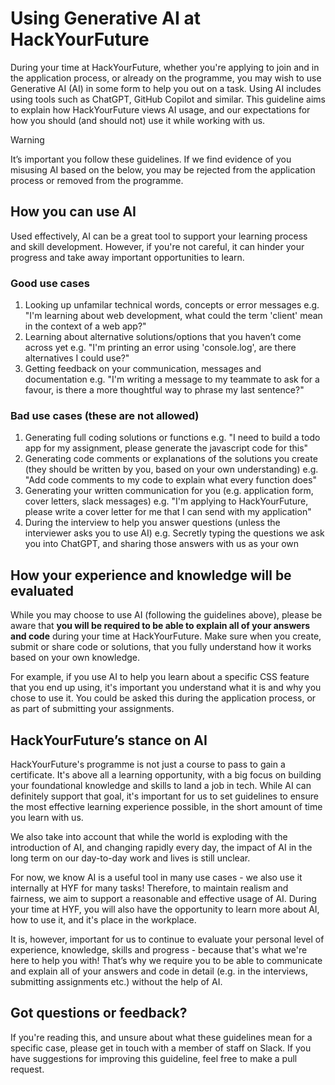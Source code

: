 # Using Generative AI at HackYourFuture

During your time at HackYourFuture, whether you're applying to join and in the application process, or already on the programme, you may wish to use Generative AI (AI) in some form to help you out on a task. Using AI includes using tools such as ChatGPT, GitHub Copilot and similar. This guideline aims to explain how HackYourFuture views AI usage, and our expectations for how you should (and should not) use it while working with us.

> [!WARNING]
> It’s important you follow these guidelines. If we find evidence of you misusing AI based on the below, you may be rejected from the application process or removed from the programme.

## How you can use AI

Used effectively, AI can be a great tool to support your learning process and skill development. However, if you're not careful, it can hinder your progress and take away important opportunities to learn.

### Good use cases

1. Looking up unfamilar technical words, concepts or error messages
  e.g. "I'm learning about web development, what could the term 'client' mean in the context of a web app?"
1. Learning about alternative solutions/options that you haven’t come across yet
  e.g. "I'm printing an error using 'console.log', are there alternatives I could use?"
1. Getting feedback on your communication, messages and documentation
  e.g. "I'm writing a message to my teammate to ask for a favour, is there a more thoughtful way to phrase my last sentence?"

### Bad use cases (these are not allowed)

1. Generating full coding solutions or functions
  e.g. "I need to build a todo app for my assignment, please generate the javascript code for this"
1. Generating code comments or explanations of the solutions you create (they should be written by you, based on your own understanding)
  e.g. "Add code comments to my code to explain what every function does"
1. Generating your written communication for you (e.g. application form, cover letters, slack messages)
  e.g. "I'm applying to HackYourFuture, please write a cover letter for me that I can send with my application"
1. During the interview to help you answer questions (unless the interviewer asks you to use AI)
  e.g. Secretly typing the questions we ask you into ChatGPT, and sharing those answers with us as your own

## How your experience and knowledge will be evaluated

While you may choose to use AI (following the guidelines above), please be aware that **you will be required to be able to explain all of your answers and code** during your time at HackYourFuture. Make sure when you create, submit or share code or solutions, that you fully understand how it works based on your own knowledge.

For example, if you use AI to help you learn about a specific CSS feature that you end up using, it's important you understand what it is and why you chose to use it. You could be asked this during the application process, or as part of submitting your assignments.

## HackYourFuture’s stance on AI

HackYourFuture's programme is not just a course to pass to gain a certificate. It's above all a learning opportunity, with a big focus on building your foundational knowledge and skills to land a job in tech. While AI can definitely support that goal, it's important for us to set guidelines to ensure the most effective learning experience possible, in the short amount of time you learn with us.

We also take into account that while the world is exploding with the introduction of AI, and changing rapidly every day, the impact of AI in the long term on our day-to-day work and lives is still unclear.

For now, we know AI is a useful tool in many use cases - we also use it internally at HYF for many tasks! Therefore, to maintain realism and fairness, we aim to support a reasonable and effective usage of AI. During your time at HYF, you will also have the opportunity to learn more about AI, how to use it, and it's place in the workplace.

It is, however, important for us to continue to evaluate your personal level of experience, knowledge, skills and progress - because that's what we're here to help you with! That’s why we require you to be able to communicate and explain all of your answers and code in detail (e.g. in the interviews, submitting assignments etc.) without the help of AI.

## Got questions or feedback?
If you're reading this, and unsure about what these guidelines mean for a specific case, please get in touch with a member of staff on Slack. If you have suggestions for improving this guideline, feel free to make a pull request.
